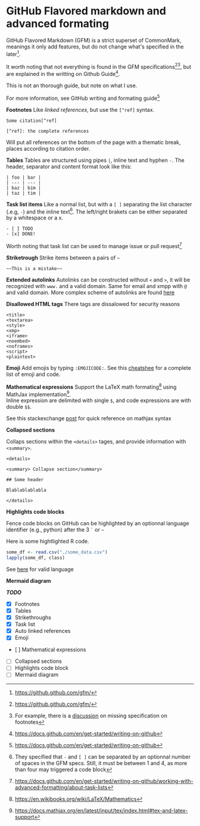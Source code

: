 # GitHub Flavored markdown and advanced formating

GitHub Flavored Markdown (GFM) is a strict superset of CommonMark, meanings it
only add features, but do not change what's specified in the
later[^ref1].

It worth noting that not everything is found in the GFM
specifications[^ref1][^note1], but are explained in the writting on Github
Guide[^ref2].

This is not an thorough guide, but note on what I use.

For more information, see GitHub writing and formating guide[^ref2]

**Footnotes**
Like *linked references*, but use the `[^ref]` syntax.

```
Some citation[^ref]

[^ref]: the complete references
```

Will put all references on the bottom of the page with a thematic
break, places according to citation order.

**Tables**
Tables are structured using pipes `|`, inline text and hyphen `-`.
The header, separator and content format look like this:

```
| foo | bar |
| --- | --- |
| baz | bim |
| taz | tim |

```

**Task list items**
Like a normal list, but with a `[ ]` separating the list character
(.e.g, `-`) and the inline text[^note2]. The left/right brakets can be
either separated by a whitespace or a x.

```
- [ ] TODO
- [x] DONE!
```

Worth noting that task list can be used to manage issue or pull
request[^ref5]

**Striketrough**
Strike items between a pairs of `~`

```
~~This is a mistake~~
```

**Extended autolinks**
Autolinks can be constructed without `<` and `>`, it will be recognized
with `www.` and a valid domain. Same for email and xmpp with `@` and valid
domain. More complex scheme of autolinks are found
[here](https://github.github.com/gfm/#autolinks-extension-)

**Disallowed HTML tags**
There tags are dissalowed for security reasons

    <title>
    <textarea>
    <style>
    <xmp>
    <iframe>
    <noembed>
    <noframes>
    <script>
    <plaintext>

**Emoji**
Add emojis by typing `:EMOJICODE:`.
See this
[cheatshee](https://github.com/ikatyang/emoji-cheat-sheet/blob/master/README.md)
for a complete list of emoji and code.

**Mathematical expressions**
Support the LaTeX math formating[^ref3] using MathJax implementation[^ref4].  
Inline expression are delimited with single `$`, and code expressions
are with double `$$`.

See this stackexchange
[post](https://math.meta.stackexchange.com/questions/5020/mathjax-basic-tutorial-and-quick-reference)
for quick reference on mathjax syntax

**Collapsed sections**

Collaps sections within the `<details>` tages, and provide information
with `<summary>`.

```
<details>

<summary> Collapse section</summary>

## Some header

Blablablablabla

</details>
```

**Highlights code blocks**

Fence code blocks on GitHub can be highlighted by an optionnal
language identifier (e.g., python) after the 3 `` ` `` or `~`

Here is some hightlighted R code.

```R
some_df <- read.csv("./some_data.csv")
lapply(some_df, class)
```

See
[here](https://github.com/github-linguist/linguist/blob/master/lib/linguist/languages.yml)
 for valid language

**Mermaid diagram**


***TODO***

- [x] Footnotes
- [x] Tables
- [x] Strikethroughs
- [x] Task list
- [x] Auto linked references
- [x] Emoji
- [ ] Mathematical expressions
- [ ] Collapsed sections
- [ ] Highlights code block
- [ ] Mermaid diagram

[^ref1]: <https://github.github.com/gfm/>
[^ref2]: <https://docs.github.com/en/get-started/writing-on-github>
[^ref3]: <https://en.wikibooks.org/wiki/LaTeX/Mathematics>
[^ref4]: <https://docs.mathjax.org/en/latest/input/tex/index.html#tex-and-latex-support>
[^ref5]:
    <https://docs.github.com/en/get-started/writing-on-github/working-with-advanced-formatting/about-task-lists>
[^note1]: For example, there is a [discussion](https://github.com/orgs/community/discussions/44669)
          on missing specification on footnotes
[^note2]: They specified that `-` and `[ ]` can be separated by an
    optionnal number of spaces in the GFM specs. Still, it must be
    between 1 and 4, as more than four may triggered a code block
